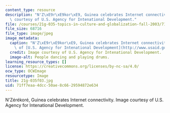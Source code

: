 ```yaml
---
content_type: resource
description: "N'Z\xE9r\xE9kor\xE9, Guinea celebrates Internet connectivity. Image\
  \ courtesy of U.S. Agency for Intenational Development."
file: /courses/21g-035-topics-in-culture-and-globalization-fall-2003/71ff7eaa4dcc50ae8c6629594872e634_21g-035f03.jpg
file_size: 68716
file_type: image/jpeg
image_metadata:
  caption: "N'Z\xE9r\xE9kor\xE9, Guinea celebrates Internet connectivity. (Image courtesy\
    \ of [U.S. Agency for Intenational Development](http://www.usaid.gov).)"
  credit: Image courtesy of U.S. Agency for Intenational Development.
  image-alt: People dancing and playing drums.
learning_resource_types: []
license: https://creativecommons.org/licenses/by-nc-sa/4.0/
ocw_type: OCWImage
resourcetype: Image
title: 21g-035f03.jpg
uid: 71ff7eaa-4dcc-50ae-8c66-29594872e634
---
```

N'Zérékoré, Guinea celebrates Internet connectivity. Image courtesy of U.S. Agency for Intenational Development.